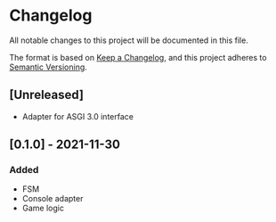 # Changelog
All notable changes to this project will be documented in this file.

The format is based on [Keep a Changelog](https://keepachangelog.com/en/1.0.0/),
and this project adheres to [Semantic Versioning](https://semver.org/spec/v2.0.0.html).

## [Unreleased]
- Adapter for ASGI 3.0 interface


## [0.1.0] - 2021-11-30
### Added

- FSM
- Console adapter
- Game logic